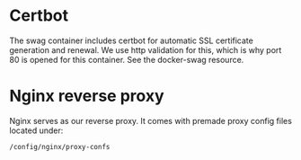 # Certbot

The swag container includes certbot for automatic SSL certificate generation and renewal. We use http validation for this, which is why port 80 is opened for this container. See the docker-swag resource.

# Nginx reverse proxy

Nginx serves as our reverse proxy. It comes with premade proxy config files located under:

```
/config/nginx/proxy-confs
```